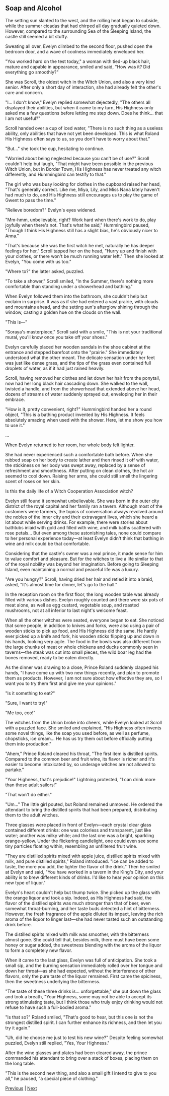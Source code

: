 ## Soap and Alcohol
The setting sun slanted to the west, and the rolling heat began to subside, while the summer cicadas that had chirped all day gradually quieted down. However, compared to the surrounding Sea of the Sleeping Island, the castle still seemed a bit stuffy.



Sweating all over, Evelyn climbed to the second floor, pushed open the bedroom door, and a wave of coolness immediately enveloped her.



"You worked hard on the test today," a woman with tied-up black hair, mature and capable in appearance, smiled and said, "How was it? Did everything go smoothly?"



She was Scroll, the oldest witch in the Witch Union, and also a very kind senior. After only a short day of interaction, she had already felt the other's care and concern.



"I... I don't know," Evelyn replied somewhat dejectedly, "The others all displayed their abilities, but when it came to my turn, His Highness only asked me a few questions before letting me step down. Does he think... that I am not useful?"



Scroll handed over a cup of iced water, "There is no such thing as a useless ability, only abilities that have not yet been developed. This is what Roland His Highness often says to us, so you don't have to worry about that."



"But..." she took the cup, hesitating to continue.



"Worried about being neglected because you can't be of use?" Scroll couldn't help but laugh, "That might have been possible in the previous Witch Union, but in Border Town, His Highness has never treated any witch differently, and Hummingbird can testify to that."



The girl who was busy looking for clothes in the cupboard raised her head, "That's generally correct. Like me, Miya, Lily, and Miss Nana lately haven't had much to do, and His Highness still encourages us to play the game of Gwent to pass the time."



"Relieve boredom?" Evelyn's eyes widened.

"Mm-hmm, unbelievable, right? Work hard when there's work to do, play joyfully when there's not. That's what he said," Hummingbird paused, "Though I think His Highness still has a slight bias, he's obviously nicer to Anna."

"That's because she was the first witch he met, naturally he has deeper feelings for her," Scroll tapped her on the head, "Hurry up and finish with your clothes, or there won't be much running water left." Then she looked at Evelyn, "You come with us too."

"Where to?" the latter asked, puzzled.

"To take a shower," Scroll smiled, "In the Summer, there's nothing more comfortable than standing under a showerhead and bathing."

When Evelyn followed them into the bathroom, she couldn't help but exclaim in surprise. It was as if she had entered a vast prairie, with clouds and mountains ahead, and the setting sun's afterglow shining through the window, casting a golden hue on the clouds on the wall.

"This is—"

"Soraya's masterpiece," Scroll said with a smile, "This is not your traditional mural, you'll know once you take off your shoes."

Evelyn carefully placed her wooden sandals in the shoe cabinet at the entrance and stepped barefoot onto the "prairie." She immediately understood what the other meant. The delicate sensation under her feet was just like dense grass, and the tips of the grass even contained full droplets of water, as if it had just rained heavily.



Scroll, having removed her clothes and let down her hair from the ponytail, now had her long black hair cascading down. She walked to the wall, twisted a handle, and from the showerhead that extended above her head, dozens of streams of water suddenly sprayed out, enveloping her in their embrace.



"How is it, pretty convenient, right?" Hummingbird handed her a round object, "This is a bathing product invented by His Highness. It feels absolutely amazing when used with the shower. Here, let me show you how to use it."



...



When Evelyn returned to her room, her whole body felt lighter.



She had never experienced such a comfortable bath before. When she rubbed soap on her body to create lather and then rinsed it off with water, the stickiness on her body was swept away, replaced by a sense of refreshment and smoothness. After putting on clean clothes, the hot air seemed to cool down. Raising her arms, she could still smell the lingering scent of roses on her skin.



Is this the daily life of a Witch Cooperation Association witch?



Evelyn still found it somewhat unbelievable. She was born in the outer city district of the royal capital and her family ran a tavern. Although most of the customers were farmers, the topics of conversation always revolved around the nobles of the inner city and their extravagant lives, which she heard a lot about while serving drinks. For example, there were stories about bathtubs inlaid with gold and filled with wine, and milk baths scattered with rose petals... But even among these astonishing tales, none could compare to her personal experience today—at least Evelyn didn't think that bathing in wine and milk could be that comfortable.



Considering that the castle's owner was a real prince, it made sense for him to value comfort and pleasure. But for the witches to live a life similar to that of the royal nobility was beyond her imagination. Before going to Sleeping Island, even maintaining a normal and peaceful life was a luxury.



"Are you hungry?" Scroll, having dried her hair and retied it into a braid, asked, "It's almost time for dinner, let's go to the hall."



In the reception room on the first floor, the long wooden table was already filled with various dishes. Evelyn roughly counted and there were six pots of meat alone, as well as egg custard, vegetable soup, and roasted mushrooms, not at all inferior to last night's welcome feast.



When all the other witches were seated, everyone began to eat. She noticed that some people, in addition to knives and forks, were also using a pair of wooden sticks to pick up food, and His Highness did the same. He hardly ever picked up a knife and fork, his wooden sticks flipping up and down in his hands, looking very agile. The food in the bowls was also different from the large chunks of meat or whole chickens and ducks commonly seen in taverns—the steak was cut into small pieces, the wild boar leg had the bones removed, ready to be eaten directly.



As the dinner was drawing to a close, Prince Roland suddenly clapped his hands, "I have come up with two new things recently, and plan to promote them as products. However, I am not sure about how effective they are, so I want you to try them first and give me your opinions."



"Is it something to eat?"



"Sure, I want to try!"



"Me too, coo!"



The witches from the Union broke into cheers, while Evelyn looked at Scroll with a puzzled face. She smiled and explained, "His Highness often invents some novel things, like the soap you used before, as well as perfume, chopsticks, ice cream... He has us try them out before officially putting them into production."



"Ahem," Prince Roland cleared his throat, "The first item is distilled spirits. Compared to the common beer and fruit wine, its flavor is richer and it's easier to become intoxicated by, so underage witches are not allowed to partake."



"Your Highness, that's prejudice!" Lightning protested, "I can drink more than those adult sailors!"



"That won't do either."

"Um..." The little girl pouted, but Roland remained unmoved. He ordered the attendant to bring the distilled spirits that had been prepared, distributing them to the adult witches.

Three glasses were placed in front of Evelyn—each crystal clear glass contained different drinks: one was colorless and transparent, just like water; another was milky white; and the last one was a bright, sparkling orange-yellow. Under the flickering candlelight, one could even see some tiny particles floating within, resembling an unfiltered fruit wine.

"They are distilled spirits mixed with apple juice, distilled spirits mixed with milk, and pure distilled spirits," Roland introduced. "Ice can be added to taste, the more you add, the lighter the flavor of the drink." Then he smiled at Evelyn and said, "You have worked in a tavern in the King's City, and your ability is to brew different kinds of drinks. I'd like to hear your opinion on this new type of liquor."

Evelyn's heart couldn't help but thump twice. She picked up the glass with the orange liquor and took a sip. Indeed, as His Highness had said, the flavor of the distilled spirits was much stronger than that of beer, even somewhat throat-burning, and her taste buds detected a hint of bitterness. However, the fresh fragrance of the apple diluted its impact, leaving the rich aroma of the liquor to linger last—she had never tasted such an outstanding drink before.

The distilled spirits mixed with milk was smoother, with the bitterness almost gone. She could tell that, besides milk, there must have been some honey or sugar added, the sweetness blending with the aroma of the liquor to form a completely new flavor.

When it came to the last glass, Evelyn was full of anticipation. She took a small sip, and the burning sensation immediately rolled over her tongue and down her throat—as she had expected, without the interference of other flavors, only the pure taste of the liquor remained. First came the spiciness, then the sweetness underlying the bitterness.

"The taste of these three drinks is... unforgettable," she put down the glass and took a breath, "Your Highness, some may not be able to accept its strong stimulating taste, but I think those who truly enjoy drinking would not refuse to have such a full-bodied aroma."

"Is that so?" Roland smiled, "That's good to hear, but this one is not the strongest distilled spirit. I can further enhance its richness, and then let you try it again."



"Uh, did he choose me just to test his new wine?" Despite feeling somewhat puzzled, Evelyn still replied, "Yes, Your Highness."

After the wine glasses and plates had been cleared away, the prince commanded his attendant to bring over a stack of boxes, placing them on the long table.

"This is the second new thing, and also a small gift I intend to give to you all," he paused, "a special piece of clothing."





[Previous](CH0259.md) | [Next](CH0261.md)
